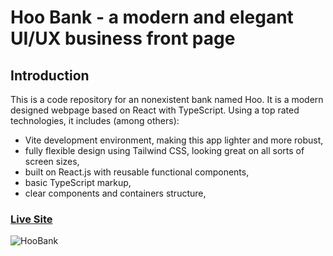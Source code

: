# Hoo Bank - a modern and elegant UI/UX business front page

## Introduction
This is a code repository for an nonexistent bank named Hoo. 
It is a modern designed webpage based on React with TypeScript. Using a top rated technologies, it includes (among others): 
- Vite development environment, making this app lighter and more robust,
- fully flexible design using Tailwind CSS, looking great on all sorts of screen sizes,
- built on React.js with reusable functional components, 
- basic TypeScript markup,
- clear components and containers structure,

### [Live Site](https://hoobank.maciejpastuszak.pl/)

![HooBank](https://i.ibb.co/Pcf1YJC/hoobank.png)
